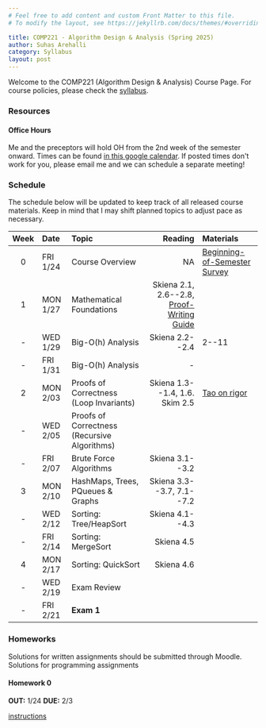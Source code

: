 ```yaml
---
# Feel free to add content and custom Front Matter to this file.
# To modify the layout, see https://jekyllrb.com/docs/themes/#overriding-theme-defaults

title: COMP221 - Algorithm Design & Analysis (Spring 2025) 
author: Suhas Arehalli
category: Syllabus
layout: post
---
```


Welcome to the COMP221 (Algorithm Design & Analysis) Course Page. For course policies, please check the [syllabus](https://docs.google.com/document/d/1JmHjZyhxpJ14jmWKvz0pmMYYLHjADHfDV1QcbTnYOQY/edit?usp=sharing). 


### Resources

#### Office Hours
Me and the preceptors will hold OH from the 2nd week of the semester onward. Times can be found [in this google calendar](https://calendar.google.com/calendar/u/0?cid=Y183Y2IzMjliOTYxY2ZlM2YyNDZmZDBkNzQzNmM4OTE4YWI2OWEyZTY4MTBiNGU1MjAwNWU1MjUxM2ExNzdkYTIyQGdyb3VwLmNhbGVuZGFyLmdvb2dsZS5jb20). If posted times don't work for you, please email me and we can schedule a separate meeting!

### Schedule
The schedule below will be updated to keep track of all released course materials. Keep in mind that I may shift planned topics to adjust pace as necessary. 

<div class="table-wrapper" markdown="block">

| Week | Date | Topic | Reading | Materials |
| :-: | :- | :- | -: | :- |
| 0 | FRI 1/24 | Course Overview | NA | [Beginning-of-Semester Survey]() |
| 1 | MON 1/27 | Mathematical Foundations | Skiena 2.1, 2.6--2.8, [Proof-Writing Guide]({{site.url}}/notes/ProofGuide.pdf)  |  |
| - | WED 1/29 | Big-O(h) Analysis  | Skiena 2.2--2.4 | 2--11 |
| - | FRI 1/31 | Big-O(h) Analysis  | -  |  |
| 2 | MON 2/03 | Proofs of Correctness (Loop Invariants) | Skiena 1.3--1.4, 1.6. Skim 2.5  |[Tao on rigor](https://terrytao.wordpress.com/career-advice/theres-more-to-mathematics-than-rigour-and-proofs/)  |
| - | WED 2/05 | Proofs of Correctness (Recursive Algorithms) |  |  |
| - | FRI 2/07 | Brute Force Algorithms  | Skiena 3.1--3.2 | |
| 3 | MON 2/10 | HashMaps, Trees, PQueues & Graphs | Skiena 3.3--3.7, 7.1--7.2  |   |
| - | WED 2/12 | Sorting: Tree/HeapSort | Skiena 4.1--4.3 |  |
| - | FRI 2/14 | Sorting: MergeSort | Skiena 4.5  |   |
| 4 | MON 2/17 | Sorting: QuickSort | Skiena 4.6 |  |
| - | WED 2/19 | Exam Review | |  |
| - | FRI 2/21 | **Exam 1** |  | |

</div> 

### Homeworks
Solutions for written assignments should be submitted through Moodle. Solutions for programming assignments 
#### Homework 0
**OUT:** 1/24
**DUE:** 2/3

[instructions]({{site.url}}/hws/COMP221_HW0.pdf)

